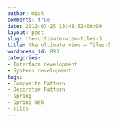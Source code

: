 ```yaml
---
author: mick
comments: true
date: 2012-07-25 13:48:52+00:00
layout: post
slug: the-ultimate-view-tiles-3
title: the ultimate view — Tiles-3
wordpress_id: 893
categories:
- Interface development
- Systems development
tags:
- Composite Pattern
- Decorator Pattern
- spring
- Spring Web
- Tiles
---
```


